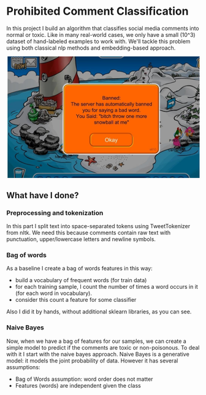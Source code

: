 # Prohibited Comment Classification

In this project I build an algorithm that classifies social media comments into normal or toxic. Like in many real-world cases, we only have a small (10^3) dataset of hand-labeled examples to work with. We'll tackle this problem using both classical nlp methods and embedding-based approach.

<img src="https://github.com/privet1mir/NLP/blob/main/Classification%20of%20social%20media%20comments/images/banned.jpeg" width="800">

## What have I done? 


### Preprocessing and tokenization

In this part I split text into space-separated tokens using TweetTokenizer from nltk. We need this because comments contain raw text with punctuation, upper/lowercase letters and newline symbols.

### Bag of words

As a baseline I create a bag of words features in this way: 

* build a vocabulary of frequent words (for train data)
* for each training sample, I count the number of times a word occurs in it (for each word in vocabulary).
* consider this count a feature for some classifier

Also I did it by hands, without additional sklearn libraries, as you can see. 

### Naive Bayes

Now, when we have a bag of features for our samples, we can create a simple model to predict if the comments are toxic or non-poisonous. To deal with it I start with the naive bayes approach. Naive Bayes is a generative model: it models the joint probability of data. 
However it has several assumptions:
* Bag of Words assumption: word order does not matter
* Features (words) are independent given the class

  

